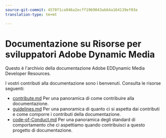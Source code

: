 ```yaml
---
source-git-commit: 4570f1ca946a2ecff1969043ab64a164139ef03e
translation-type: tm+mt

---
```

# Documentazione su Risorse per sviluppatori Adobe Dynamic Media

Questo è l&#39;archivio della documentazione Adobe EDDynamic Media Developer Resources.

I vostri contributi alla documentazione sono i benvenuti. Consulta le risorse seguenti:

* [contribute.md](contributing.md) Per una panoramica di come contribuire alla documentazione.
* [guidelines.md](guidelines.md) Per una panoramica di quanto ci si aspetta dai contributi e come comporre i contributi della documentazione.
* [code-of-Conduct.md](code-of-conduct.md) Per una panoramica degli standard di comportamento che ci aspettiamo quando contribuisci a questo progetto di documentazione.
